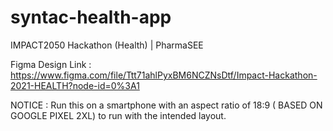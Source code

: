 # syntac-health-app
IMPACT2050 Hackathon (Health) | PharmaSEE

Figma Design Link : https://www.figma.com/file/Ttt71ahlPyxBM6NCZNsDtf/Impact-Hackathon-2021-HEALTH?node-id=0%3A1


NOTICE :
Run this on a smartphone with  an aspect ratio of 18:9 ( BASED ON GOOGLE PIXEL 2XL) to run with the intended layout.
